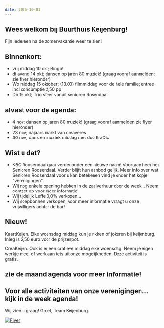 ```yaml
---
date: 2025-10-01
---
```


## Wees welkom bij Buurthuis Keijenburg!
Fijn iedereen na de zomervakantie weer te zien!

## Binnenkort:
* vrij middag 10 okt; Bingo!
* di avond 14 okt; dansen op jaren 80 muziek! (graag vooraf aanmelden; zie flyer hieronder)
* Wo middag 15 oktober; (13.00) filmmiddag voor de hele familie; entree incl concumptie 2,50 pp
* Do 16 okt; Trio sfeer vanuit senioren Rosendaal

## alvast voor de agenda:
- 4 nov; dansen op jaren 80 muziek! (graag vooraf aanmelden zie flyer hieronder)
- 23 nov; najaars markt van creaveres
- 30 nov; dans en muziek middag met duo EraDic

## Wist u dat?
- KBO Roosendaal gaat verder onder een nieuwe naam! Voortaan heet het Senioren Roosendaal.
  Verder blijft hun aanbod gelijk. Meer info over wat Senioren Roosendaal voor u kan betekenen vind je onder het kopje "verenigingen".
- Wij nog enkele opening hebben in de zaalverhuur door de week... Neem contact op voor meer informatie!
- Wij tijdelijk Leffe 0,0% verkopen...
- Wij soepbonnen verkopen, voor meer informatie vraagt u onze vrijwilligers achter de bar!

## Nieuw!

KaartKeijen.
  Elke woensdag middag kun je rikken of jokeren bij keijenburg. Inleg is 2,50 euro voor de prijzenpot.

CreaKeijen.
  Ook is er een cratieve middag elke woensdag. Neem je eigen werkje mee, of werk aan iets uit onze mogelijkheden. 
  Deze activiteit is gratis.

## zie de maand agenda voor meer informatie!

## Voor alle activiteiten van onze verenigingen... kijk in de week agenda!

Wij zien u graag!
Groet,
Team Keijenburg.

[![Flyer](/images/content/nieuws/dansen.jpg)](/images/content/nieuws/dansen.jpg)
